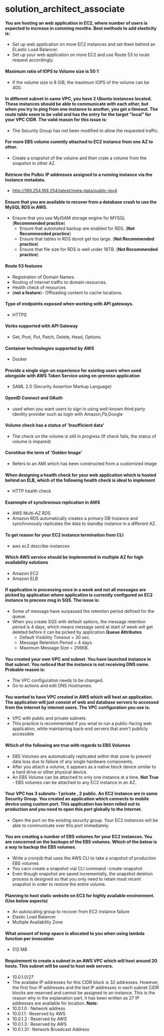 # solution_architect_associate
#### You are hosting an web application in EC2, where number of users is expected to increase in comming months. Best methods to add elasticity is:
  * Set up web application on more EC2 instances and set them behind an ELastic Load Balancer.
  * Set up your web application on more EC2 and use Route 53 to route request accordingly.
#### Maximum ratio of IOPS to Volume size is 50:1
  * If the volume size is 8 GiB, the maximum IOPS of the volume can be 400.
#### In different subnet in same VPC, you have 2 Ubuntu instances located. These instances should be able to communicate with each other, but when you try to ping from one instance to another, you get a timeout. The route table seem to be valid and has the entry for the target "local" for your VPC CIDR. The valid reason for this issue is:
  * The Security Group has not been modified to allow the requested traffic.
 #### For more EBS volume curently attached to EC2 instance from one AZ to other.
  * Create a snapshot of the volume and then crate a volume from the snapshot in other AZ.
 #### Retrieve the Pulbic IP addresses assigned to a running instance via the Instance metadata.
  * http://169.254.169.254/latest/meta-data/public-ipv4
 #### Ensure that you are available to recover from a database crash to use the MySQL RDS in AWS.
  * Ensure that you use MyISAM storage engine for MYSQL (**Recommended practice**)
    * Ensure that automated backup are enabled for RDS. (**Not Recommended practice**)
    * Ensure that tables in RDS donot get too large. (**Not Recommended practice**)
    * Ensure that file size for RDS is well under 16TB. (**Not Recommended practice**)
 #### Route 53 features
   * Registration of Domain Names.
   * Routing of internet traffic to domain resources.
   * Health check of resources
   * (**not a feature**)- Offloading content to cache locations.
 #### Type of endpoints exposed when working with API gateways.
   * HTTPS
 #### Verbs supported with API Gateway
   * Get, Post, Put, Patch, Delete, Head, Options
 #### Container technologies supported by AWS
   * Docker
 #### Provide a single sign-on experience for existing users when used alongside with AWS Token Service using on-premise application
   * SAML 2.0 (Security Assertion Markup Language)
 #### OpenID Connect and OAuth
   * used when you want users to sign in using well-known third party identity provider such as login with Amazon,Fb,Google
 #### Volume check has a status of 'Insufficient data'
   * The check on the volume is still in progress (If check fails, the status of volume is impared)
 #### Constitue the term of 'Golden Image'
   * Refers to an AMI which has been constructed from a customized image
 #### When designing a health check for your web application which is hosted behind an ELB, which of the following health check is ideal to implement
   * HTTP health check
 #### Exammple of synchronous replication in AWS
   * AWS Multi-AZ RDS
   * Amazon RDS automatically creates a primary DB Instance and synchronously replicates the data to standby instance in a different AZ.
 #### To get reason for your EC2 instance termination from CLI
   * aws ec2 describe-instances
 #### Which AWS service should be implemented in multiple AZ for high availability solutions
   * Amazon EC2
   * Amazon ELB
 #### If application is processing once in a week and not all messages are picked by application where application is currently configured on EC2 instance to process msg in SQS. The issue is:
   * Some of message have surpassed the retention period defined for the queue.
   * When you create SQS with default options, the message retention period is 4 days, which means message send at start of week will get deleted before it can be picked by application
   **Queue Attributes**
     * Default Visibility Timeout = 30 sec.
     * Message Retention Period = 4 days.
     * Maximum Message Size = 256KB.
 #### You created your own VPC and subnet. You have launched instance in that subnet. You noticed that the instance is not receiving DNS name. Probable reason is:
   * The VPC configuration needs to be changed.
   * Go to actions and edit DNS Hostnames.
 #### You wanted to have VPC created in AWS which will host an application. The application will just consist of web and database servers to accessed from the internet by internet users. The VPC configuration you use is:
   * VPC with public and private subnets
   * This practice is recommended if you wnat to run a public-facing web application, while maintaining back-end servers that aren't publicly accessible
 #### Which of the following are true with regards to EBS Volumes
   * EBS Volumes are automatically replicated within that zone to prevent data loss due to failure of any single hardware components.
   * After you attach a volume, it appears as a native block device similar to a hard drive or other physical device.
   * An EBS Volume can be attached to only one instance at a time. 
   **Not True** - EBS volumes can be attached to any EC2 instance in an AZ.
 #### Your VPC has 3 subnets- 1 private , 2 public. An EC2 instance are in same Security Group. You created an application which connects to mobile device using custom port. This application has been rolled out to production and you need to open this port globally to the Internet. 
   * Open the port on the existing security group. Your EC2 instances will be able to communicate over this port immediately. 
#### You are creating a number of EBS volumes for your EC2 instances. You are concerned on the backups of the EBS volumes. Which of the below is a way to backup the EBS volumes.
  * Write a cronjob that uses the AWS CLI to take a snapshot of production EBS volumes 
  * You cacn create a snapshot vial CLI command -create-snapshot
  * Even though snapshot are saved incrementally, the snapshot deletion process is designed so that you only need to retain most recent snapshot in order to restore the entire volume. 
#### Planning to host static website on EC3 for highly available environment. (Use below aspects)
  * An autoscaling group to recover from EC2 instance failure
  * Elastic Load Balancer
  * Multiple Availability Zone
#### What amount of temp space is allocated to you when using lambda function per invocation
  * 512 MB
#### Requirement to create a subnet in an AWS VPC which will host around 20 hosts. This subnet will be used to host web servers.
  * 10.0.1.0/27
  * The availabe IP addresses for this CIDR block is 32 addresses. However, the first four IP addresses and the last IP addresses in each subnet CIDR blocks are reserved and cannot be assigned to an instance. This is the reason why in the explanation part, it has been written as 27 IP addresses are available for location. 
  **Note:**
  * 10.0.1.0 : Network address
  * 10.0.1.1 : Reserved by AWS
  * 10.0.1.2 : Reserved by AWS
  * 10.0.1.3 : Reserved by AWS
  * 10.0.1.31 : Network Broadcast Address
